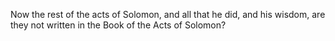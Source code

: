 Now the rest of the acts of Solomon, and all that he did, and his wisdom, are they not written in the Book of the Acts of Solomon?
